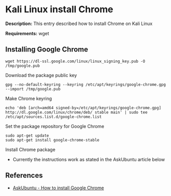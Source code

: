 # Kali Linux install Chrome

**Description:** This entry described how to install Chrome on Kali Linux

**Requirements:** wget

## Installing Google Chrome

```
wget https://dl-ssl.google.com/linux/linux_signing_key.pub -O /tmp/google.pub
```

Download the package public key

```
gpg --no-default-keyring --keyring /etc/apt/keyrings/google-chrome.gpg --import /tmp/google.pub
```

Make Chrome keyring

```
echo 'deb [arch=amd64 signed-by=/etc/apt/keyrings/google-chrome.gpg] http://dl.google.com/linux/chrome/deb/ stable main' | sudo tee /etc/apt/sources.list.d/google-chrome.list
```

Set the package repository for Google Chrome

```
sudo apt-get update 
sudo apt-get install google-chrome-stable
```

Install Chrome package

* Currently the instructions work as stated in the AskUbuntu article below
  
## References

* [AskUbuntu - How to install Google Chrome ](https://askubuntu.com/questions/510056/how-to-install-google-chrome)
